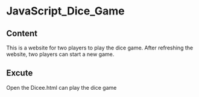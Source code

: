 # JavaScript_Dice_Game

## Content
This is a website for two players to play the dice game. After refreshing the website, two players can start a new game.

## Excute
Open the Dicee.html can play the dice game
